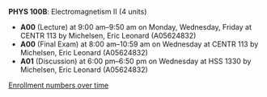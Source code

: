 **PHYS 100B**: Electromagnetism II (4 units)

- **A00** (Lecture) at 9:00 am–9:50 am on Monday, Wednesday, Friday at CENTR 113 by Michelsen, Eric Leonard (A05624832)
- **A00** (Final Exam) at 8:00 am–10:59 am on Wednesday at CENTR 113 by Michelsen, Eric Leonard (A05624832)
- **A01** (Discussion) at 6:00 pm–6:50 pm on Wednesday at HSS 1330 by Michelsen, Eric Leonard (A05624832)

[Enrollment numbers over time](./PHYS100B.tsv)
